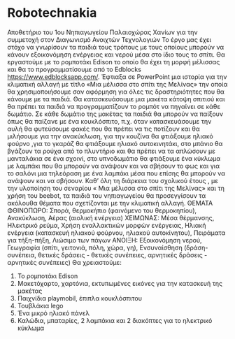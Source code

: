 # Robotechnakia
Αποθετήριο του 1ου Νηπιαγωγείου Παλαιοχώρας Χανίων για την συμμετοχή στον Διαγωνισμό  Ανοιχτών Τεχνολογιών
Το έργο μας έχει στόχο να γνωρίσουν τα παιδιά τους τρόπους με τους οποίους μπορούν να κάνουν εξοικονόμηση ενέργειας και νερού μέσα στο ίδιο τους το σπίτι.
 Θα εργαστούμε με το ρομποτάκι Edison το οποίο θα έχει τη μορφή μέλισσας και θα το προγραμματίσουμε από το Edblocks    https://www.edblocksapp.com/. Έφτιαξα σε PowerPoint μια ιστορία για την κλιματική αλλαγή με τίτλο «Μια μέλισσα στο σπίτι της Μελίνας» την οποία θα χρησιμοποιήσουμε σαν αφόρμηση για όλες τις δραστηριότητες που θα κάνουμε με τα παιδιά.  Θα κατασκευάσουμε μια μακέτα κάτοψη σπιτιού και θα πρέπει τα παιδιά να προγραμματίζουν το ρομπότ να πηγαίνει σε κάθε δωμάτιο.
Σε κάθε δωμάτιο της μακέτας τα παιδιά θα μπορούν να παίξουν όπως θα παίζανε με ένα κουκλόσπιτο, π.χ. όταν κατασκευάσουμε την αυλή θα φυτεύσουμε φακές που θα πρέπει να τις ποτίζουν και θα μιλήσουμε για την ανακύκλωση, για την κουζίνα θα φτιάξουμε ηλιακό φούρνο ,για το γκαράζ θα φτιάξουμε ηλιακό αυτοκινητάκι, στο μπάνιο θα βγάζουν τα ρούχα από το πλυντήριο και θα πρέπει να τα απλώσουν με μανταλάκια σε ένα σχοινί, στο υπνοδωμάτιο θα φτιάξουμε ένα κύκλωμα με λαμπάκι που θα μπορούν να ανάψουν και να σβήσουν το φως και για το σαλόνι μια τηλεόραση με ένα λαμπάκι μέσα που επίσης θα μπορούν να ανάψουν και να σβήσουν.
Καθ’ όλη τη διάρκεια του σχολικού έτους , με την υλοποίηση του σεναρίου « Μια μέλισσα στο σπίτι της Μελίνας» και τη χρήση του beebot, τα παιδιά του νηπιαγωγείου θα προσεγγίσουν τα ακόλουθα θέματα που σχετίζονται με την κλιματική αλλαγή. 
	ΘΕΜΑΤΑ
ΦΘΙΝΟΠΩΡΟ: Σπορά, θερμοκήπιο (φαινόμενο του θερμοκηπίου), Ανακύκλωση, Αέρας (αιολική ενέργεια)
ΧΕΙΜΩΝΑΣ: Μέσα θέρμανσης, Ηλεκτρικό ρεύμα, Χρήση εναλλακτικών μορφών ενέργειας, Ηλιακή ενέργεια (κατασκευή ηλιακού φούρνου, ηλιακού αυτοκίνητου), Πειράματα για τήξη-πήξη, Λιώσιμο των πάγων
ΑΝΟΙΞΗ:	Εξοικονόμηση νερού, Γεωγραφία (σπίτι, γειτονιά, πόλη, χώρα, γη), Ενσυναίσθηση (δράση-συνέπεια, θετικές δράσεις - θετικές συνέπειες, αρνητικές δράσεις - αρνητικές συνέπειες)
Θα χρειαστούμε:
1) Το ρομποτάκι Edison
2) Μακετόχαρτο, χαρτόνια, εκτυπωμένες εικόνες για την κατασκευή της μακέτας
3) Παιχνίδια playmobil, έπιπλα κουκλόσπιτου
4) Τουβλάκια lego 
5) Ένα μικρό ηλιακό πάνελ
6) Καλώδια, μπαταρίες, 2 λαμπάκια και 2 διακόπτες για το ηλεκτρικό κύκλωμα
